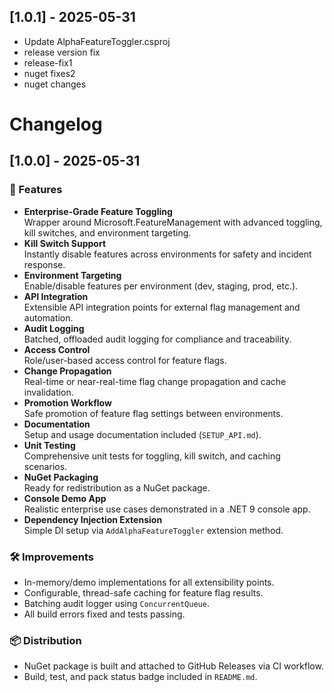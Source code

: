 ## [1.0.1] - 2025-05-31

- Update AlphaFeatureToggler.csproj
- release version fix
- release-fix1
- nuget fixes2
- nuget changes

# Changelog

## [1.0.0] - 2025-05-31

### 🚀 Features
- **Enterprise-Grade Feature Toggling**  
  Wrapper around Microsoft.FeatureManagement with advanced toggling, kill switches, and environment targeting.
- **Kill Switch Support**  
  Instantly disable features across environments for safety and incident response.
- **Environment Targeting**  
  Enable/disable features per environment (dev, staging, prod, etc.).
- **API Integration**  
  Extensible API integration points for external flag management and automation.
- **Audit Logging**  
  Batched, offloaded audit logging for compliance and traceability.
- **Access Control**  
  Role/user-based access control for feature flags.
- **Change Propagation**  
  Real-time or near-real-time flag change propagation and cache invalidation.
- **Promotion Workflow**  
  Safe promotion of feature flag settings between environments.
- **Documentation**  
  Setup and usage documentation included (`SETUP_API.md`).
- **Unit Testing**  
  Comprehensive unit tests for toggling, kill switch, and caching scenarios.
- **NuGet Packaging**  
  Ready for redistribution as a NuGet package.
- **Console Demo App**  
  Realistic enterprise use cases demonstrated in a .NET 9 console app.
- **Dependency Injection Extension**  
  Simple DI setup via `AddAlphaFeatureToggler` extension method.

### 🛠 Improvements
- In-memory/demo implementations for all extensibility points.
- Configurable, thread-safe caching for feature flag results.
- Batching audit logger using `ConcurrentQueue`.
- All build errors fixed and tests passing.

### 📦 Distribution
- NuGet package is built and attached to GitHub Releases via CI workflow.
- Build, test, and pack status badge included in `README.md`.
